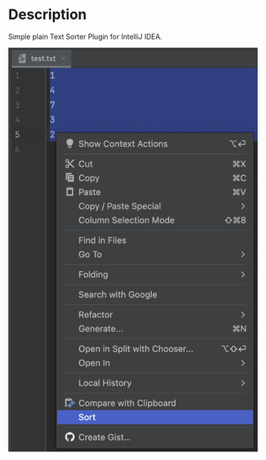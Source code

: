 Description
===

Simple plain Text Sorter Plugin for IntelliJ IDEA.

![screenshot.png](screenshot.png)
